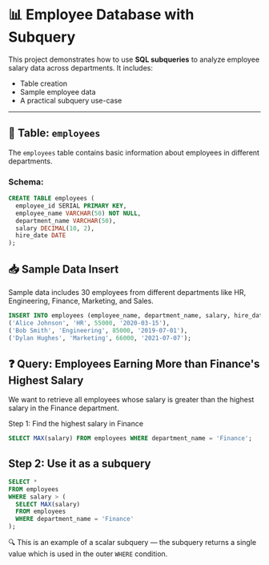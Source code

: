 # 📊 Employee Database with Subquery

This project demonstrates how to use **SQL subqueries** to analyze employee
salary data across departments. It includes:

- Table creation
- Sample employee data
- A practical subquery use-case

---

## 🧱 Table: `employees`

The `employees` table contains basic information about employees in different
departments.

### Schema:

```sql
CREATE TABLE employees (
  employee_id SERIAL PRIMARY KEY,
  employee_name VARCHAR(50) NOT NULL,
  department_name VARCHAR(50),
  salary DECIMAL(10, 2),
  hire_date DATE
);
```

## 📥 Sample Data Insert

Sample data includes 30 employees from different departments like HR,
Engineering, Finance, Marketing, and Sales.

```sql
INSERT INTO employees (employee_name, department_name, salary, hire_date) VALUES
('Alice Johnson', 'HR', 55000, '2020-03-15'),
('Bob Smith', 'Engineering', 85000, '2019-07-01'),
('Dylan Hughes', 'Marketing', 66000, '2021-07-07');
```

## ❓ Query: Employees Earning More than Finance's Highest Salary

We want to retrieve all employees whose salary is greater than the highest
salary in the Finance department.

Step 1: Find the highest salary in Finance

```sql
SELECT MAX(salary) FROM employees WHERE department_name = 'Finance';
```

## Step 2: Use it as a subquery

```sql
SELECT *
FROM employees
WHERE salary > (
  SELECT MAX(salary)
  FROM employees
  WHERE department_name = 'Finance'
);
```

🔍 This is an example of a scalar subquery — the subquery returns a single value
which is used in the outer `WHERE` condition.

